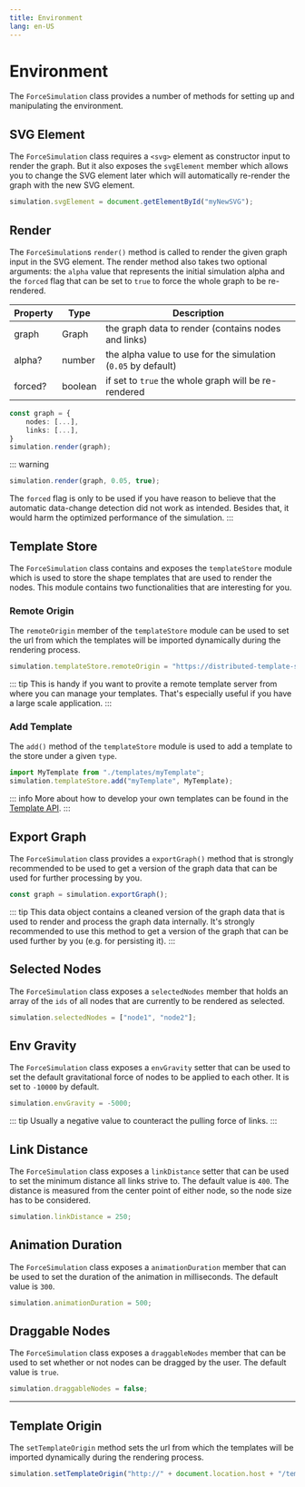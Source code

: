 ```yaml
---
title: Environment
lang: en-US
---
```


# Environment

The `ForceSimulation` class provides a number of methods for setting up and manipulating the environment.

## SVG Element

The `ForceSimulation` class requires a `<svg>` element as constructor input to render the graph.
But it also exposes the `svgElement` member which allows you to change the SVG element later which will automatically re-render the graph with the new SVG element.

```ts
simulation.svgElement = document.getElementById("myNewSVG");
```

## Render

The `ForceSimulation`s `render()` method is called to render the given graph input in the SVG element.
The render method also takes two optional arguments: the `alpha` value that represents the initial simulation alpha and the `forced` flag that can be set to `true` to force the whole graph to be re-rendered.

| Property | Type    | Description                                                   |
| -------- | ------- | ------------------------------------------------------------- |
| graph    | Graph   | the graph data to render (contains nodes and links)           |
| alpha?   | number  | the alpha value to use for the simulation (`0.05` by default) |
| forced?  | boolean | if set to `true` the whole graph will be re-rendered          |

```ts
const graph = {
	nodes: [...],
	links: [...],
}
simulation.render(graph);
```

::: warning

```ts
simulation.render(graph, 0.05, true);
```

The `forced` flag is only to be used if you have reason to believe that the automatic data-change detection did not work as intended.
Besides that, it would harm the optimized performance of the simulation.
:::

## Template Store

The `ForceSimulation` class contains and exposes the `templateStore` module which is used to store the shape templates that are used to render the nodes.
This module contains two functionalities that are interesting for you.

### Remote Origin

The `remoteOrigin` member of the `templateStore` module can be used to set the url from which the templates will be imported dynamically during the rendering process.

```ts
simulation.templateStore.remoteOrigin = "https://distributed-template-server/";
```

::: tip
This is handy if you want to provite a remote template server from where you can manage your templates.
That's especially useful if you have a large scale application.
:::

### Add Template

The `add()` method of the `templateStore` module is used to add a template to the store under a given `type`.

```ts
import MyTemplate from "./templates/myTemplate";
simulation.templateStore.add("myTemplate", MyTemplate);
```

::: info
More about how to develop your own templates can be found in the [Template API](/template-api/).
:::

## Export Graph

The `ForceSimulation` class provides a `exportGraph()` method that is strongly recommended to be used to get a version of the graph data that can be used for further processing by you.

```ts
const graph = simulation.exportGraph();
```

::: tip
This data object contains a cleaned version of the graph data that is used to render and process the graph data internally.
It's strongly recommended to use this method to get a version of the graph that can be used further by you (e.g. for persisting it).
:::

## Selected Nodes

The `ForceSimulation` class exposes a `selectedNodes` member that holds an array of the `ids` of all nodes that are currently to be rendered as selected.

```ts
simulation.selectedNodes = ["node1", "node2"];
```

## Env Gravity

The `ForceSimulation` class exposes a `envGravity` setter that can be used to set the default gravitational force of nodes to be applied to each other.
It is set to `-10000` by default.

```ts
simulation.envGravity = -5000;
```

::: tip
Usually a negative value to counteract the pulling force of links.
:::

## Link Distance

The `ForceSimulation` class exposes a `linkDistance` setter that can be used to set the minimum distance all links strive to.
The default value is `400`. The distance is measured from the center point of either node, so the node size has to be considered.

```ts
simulation.linkDistance = 250;
```

## Animation Duration

The `ForceSimulation` class exposes a `animationDuration` member that can be used to set the duration of the animation in milliseconds.
The default value is `300`.

```ts
simulation.animationDuration = 500;
```

## Draggable Nodes

The `ForceSimulation` class exposes a `draggableNodes` member that can be used to set whether or not nodes can be dragged by the user.
The default value is `true`.

```ts
simulation.draggableNodes = false;
```

---

## Template Origin

The `setTemplateOrigin` method sets the url from which the templates will be imported dynamically during the rendering process.

```js
simulation.setTemplateOrigin("http://" + document.location.host + "/templates/");
```
